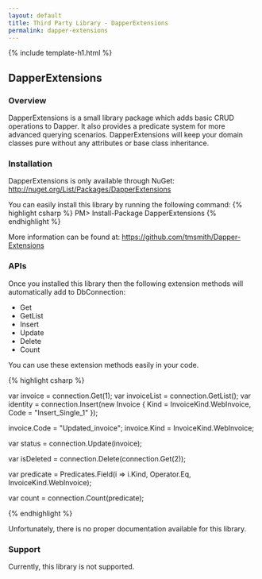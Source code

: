 ```yaml
---
layout: default
title: Third Party Library - DapperExtensions
permalink: dapper-extensions
---
```


{% include template-h1.html %}

## DapperExtensions

### Overview

DapperExtensions is a small library package which adds basic CRUD operations to Dapper. It also provides a predicate system for more advanced querying scenarios. DapperExtensions will keep your domain classes pure without any attributes or base class inheritance.

### Installation

DapperExtensions is only available through NuGet: <a href="http://nuget.org/List/Packages/DapperExtensions" target="_blank">http://nuget.org/List/Packages/DapperExtensions</a>

You can easily install this library by running the following command:
{% highlight csharp %}
PM> Install-Package DapperExtensions 
{% endhighlight %}

More information can be found at: <a href="https://github.com/tmsmith/Dapper-Extensions" target="_blank">https://github.com/tmsmith/Dapper-Extensions</a>

### APIs

Once you installed this library then the following extension methods will automatically add to DbConnection:

- Get
- GetList
- Insert
- Update
- Delete
- Count

You can use these extension methods easily in your code.

{% highlight csharp %}

var invoice = connection.Get<Invoice>(1);
var invoiceList = connection.GetList<Invoice>();
var identity = connection.Insert<Invoice>(new Invoice { Kind = InvoiceKind.WebInvoice, Code = "Insert_Single_1" });

invoice.Code = "Updated_invoice";
invoice.Kind = InvoiceKind.WebInvoice;

var status = connection.Update<Invoice>(invoice);

var isDeleted = connection.Delete<Invoice>(connection.Get<Invoice>(2));

var predicate = Predicates.Field<Invoice>(i => i.Kind, Operator.Eq, InvoiceKind.WebInvoice);

var count = connection.Count<Invoice>(predicate);

{% endhighlight %}

Unfortunately, there is no proper documentation available for this library.

### Support

Currently, this library is not supported.
